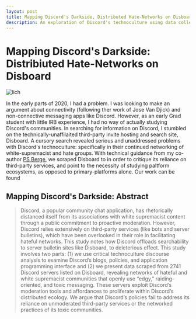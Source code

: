 ```yaml
---
layout: post
title: Mapping Discord's Darkside, Distributed Hate-Networks on Disboard
description: An exploration of Discord's technoculture using data collected from the third-party search board, Disboard.
---
```

Mapping Discord's Darkside: Distribiuted Hate-Networks on Disboard
============

![lich](/gradsitedemo/assets/images/lich.png "Playful Pedagogy")

In the early parts of 2020, I had a problem. I was looking to make an argument about connectivity (following ther work of Jose Van Djick) and non-connective messaging apps like Discord. However, as an early Grad student with little IRB experience, I had no way of actually studying Discord's communities. In searching for information on Discord, I stumbled on the technically-unaffilaited third-party invite hosting and search site, Disboard. A cursory search revealed serious and unaddressed problems with Discord's technoculture: specifically in their continued networking of white-supremacist and hate groups. With technical guidance from my co-author [PS Berge](https://psberge.com/), we scraped Disboard to in order to critique its reliance on third-party services, and point to the necessity of studying paltform ecosystems, as opposed to primary-platforms alone. Our work can be found


Mapping Discord's Darkside: Abstract
------------
>Discord, a popular community chat application, has rhetorically distanced itself from its associations with white supremacist content through a public commitment to proactive moderation. However, Discord relies extensively on third-party services (like bots and server bulletins), which have been overlooked in their role in facilitating hateful networks. This study notes how Discord offloads searchability to server bulletin sites like Disboard, to deleterious effect. This study involves two parts: (1) we use critical technoculture discourse analysis to examine Discord’s blogs, policies, and application programming interface and (2) we present data scraped from 2741 Discord servers listed on Disboard, revealing networks of hateful and white supremacist communities that openly use “edgy,” raiding-oriented, and toxic messaging. These servers exploit Discord’s moderation tools and affordances to proliferate within Discord’s distributed ecology. We argue that Discord’s policies fail to address its reliance on unmoderated third-party services or the networked practices of its toxic communities.

